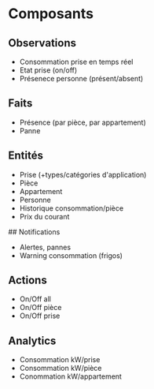 # Composants
## Observations
* Consommation prise en temps réel
* Etat prise (on/off)
* Présenece personne (présent/absent)

## Faits
* Présence (par pièce, par appartement)
* Panne

## Entités
* Prise (+types/catégories d'application)
* Pièce
* Appartement
* Personne
* Historique consommation/pièce
* Prix du courant

## Notifications
* Alertes, pannes
* Warning consommation (frigos)

## Actions
* On/Off all
* On/Off pièce
* On/Off prise

## Analytics
* Consommation kW/prise
* Consommation kW/pièce
* Conommation kW/appartement
